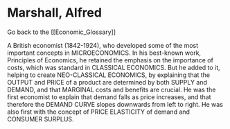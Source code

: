 # Marshall, Alfred

Go back to the [[Economic_Glossary]]


A British economist (1842-1924), who developed some of the most important concepts in MICRO­ECONOMICS. In his best-known work, Principles of Economics, he retained the emphasis on the importance of costs, which was standard in CLASSICAL ECONOMICS. But he added to it, helping to create NEO-CLASSICAL ECONOMICS, by explaining that the OUTPUT and PRICE of a product are determined by both SUPPLY and DEMAND, and that MARGINAL costs and benefits are crucial. He was the first economist to explain that demand falls as price increases, and that therefore the DEMAND CURVE slopes downwards from left to right. He was also first with the concept of PRICE ELASTICITY of demand and CONSUMER SURPLUS.

